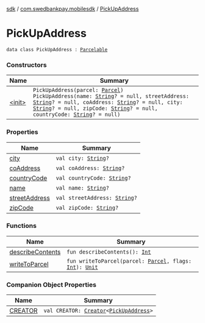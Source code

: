 [sdk](../../index.md) / [com.swedbankpay.mobilesdk](../index.md) / [PickUpAddress](./index.md)

# PickUpAddress

`data class PickUpAddress : `[`Parcelable`](https://developer.android.com/reference/android/os/Parcelable.html)

### Constructors

| Name | Summary |
|---|---|
| [&lt;init&gt;](-init-.md) | `PickUpAddress(parcel: `[`Parcel`](https://developer.android.com/reference/android/os/Parcel.html)`)`<br>`PickUpAddress(name: `[`String`](https://kotlinlang.org/api/latest/jvm/stdlib/kotlin/-string/index.html)`? = null, streetAddress: `[`String`](https://kotlinlang.org/api/latest/jvm/stdlib/kotlin/-string/index.html)`? = null, coAddress: `[`String`](https://kotlinlang.org/api/latest/jvm/stdlib/kotlin/-string/index.html)`? = null, city: `[`String`](https://kotlinlang.org/api/latest/jvm/stdlib/kotlin/-string/index.html)`? = null, zipCode: `[`String`](https://kotlinlang.org/api/latest/jvm/stdlib/kotlin/-string/index.html)`? = null, countryCode: `[`String`](https://kotlinlang.org/api/latest/jvm/stdlib/kotlin/-string/index.html)`? = null)` |

### Properties

| Name | Summary |
|---|---|
| [city](city.md) | `val city: `[`String`](https://kotlinlang.org/api/latest/jvm/stdlib/kotlin/-string/index.html)`?` |
| [coAddress](co-address.md) | `val coAddress: `[`String`](https://kotlinlang.org/api/latest/jvm/stdlib/kotlin/-string/index.html)`?` |
| [countryCode](country-code.md) | `val countryCode: `[`String`](https://kotlinlang.org/api/latest/jvm/stdlib/kotlin/-string/index.html)`?` |
| [name](name.md) | `val name: `[`String`](https://kotlinlang.org/api/latest/jvm/stdlib/kotlin/-string/index.html)`?` |
| [streetAddress](street-address.md) | `val streetAddress: `[`String`](https://kotlinlang.org/api/latest/jvm/stdlib/kotlin/-string/index.html)`?` |
| [zipCode](zip-code.md) | `val zipCode: `[`String`](https://kotlinlang.org/api/latest/jvm/stdlib/kotlin/-string/index.html)`?` |

### Functions

| Name | Summary |
|---|---|
| [describeContents](describe-contents.md) | `fun describeContents(): `[`Int`](https://kotlinlang.org/api/latest/jvm/stdlib/kotlin/-int/index.html) |
| [writeToParcel](write-to-parcel.md) | `fun writeToParcel(parcel: `[`Parcel`](https://developer.android.com/reference/android/os/Parcel.html)`, flags: `[`Int`](https://kotlinlang.org/api/latest/jvm/stdlib/kotlin/-int/index.html)`): `[`Unit`](https://kotlinlang.org/api/latest/jvm/stdlib/kotlin/-unit/index.html) |

### Companion Object Properties

| Name | Summary |
|---|---|
| [CREATOR](-c-r-e-a-t-o-r.md) | `val CREATOR: `[`Creator`](https://developer.android.com/reference/android/os/Parcelable/Creator.html)`<`[`PickUpAddress`](./index.md)`>` |
